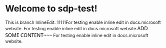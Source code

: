 # Welcome to sdp-test!
This is branch InlineEdit. 11111For testing enable inline edit in docs.microsoft website. For testing enable inline edit in docs.microsoft website.<span style="display: inline !important; float: none; background-color: rgb(255, 255, 255); color: rgb(0, 0, 0); font-family: Segoe UI,SegoeUI,Segoe WP,Helvetica Neue,Helvetica,Tahoma,Arial,sans-serif; font-size: 16px; font-style: normal; font-variant: normal; font-weight: 400; letter-spacing: normal; orphans: 2; overflow-wrap: break-word; text-align: left; text-decoration: none; text-indent: 0px; text-transform: none; -webkit-text-stroke-width: 0px; white-space: normal; word-spacing: 0px;">ADD SOME CONTENT\~\~\~</span> 
For testing enable inline edit in docs.microsoft website.


